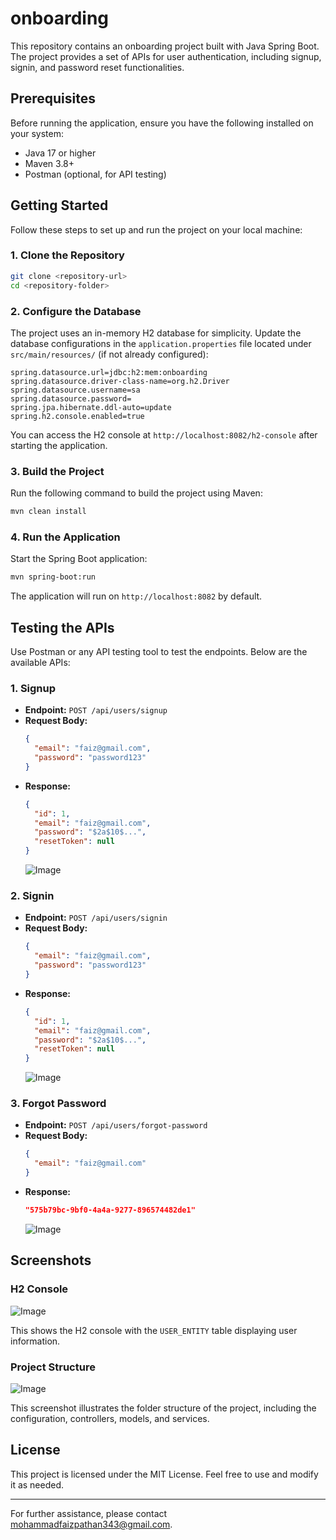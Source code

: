 # onboarding
This repository contains an onboarding project built with Java Spring Boot. The project provides a set of APIs for user authentication, including signup, signin, and password reset functionalities.

## Prerequisites

Before running the application, ensure you have the following installed on your system:

- Java 17 or higher
- Maven 3.8+
- Postman (optional, for API testing)

## Getting Started

Follow these steps to set up and run the project on your local machine:

### 1. Clone the Repository

```bash
git clone <repository-url>
cd <repository-folder>
```

### 2. Configure the Database

The project uses an in-memory H2 database for simplicity. Update the database configurations in the `application.properties` file located under `src/main/resources/` (if not already configured):

```properties
spring.datasource.url=jdbc:h2:mem:onboarding
spring.datasource.driver-class-name=org.h2.Driver
spring.datasource.username=sa
spring.datasource.password=
spring.jpa.hibernate.ddl-auto=update
spring.h2.console.enabled=true
```

You can access the H2 console at `http://localhost:8082/h2-console` after starting the application.

### 3. Build the Project

Run the following command to build the project using Maven:

```bash
mvn clean install
```

### 4. Run the Application

Start the Spring Boot application:

```bash
mvn spring-boot:run
```

The application will run on `http://localhost:8082` by default.

## Testing the APIs

Use Postman or any API testing tool to test the endpoints. Below are the available APIs:

### 1. Signup

- **Endpoint:** `POST /api/users/signup`
- **Request Body:**
  ```json
  {
    "email": "faiz@gmail.com",
    "password": "password123"
  }
  ```
- **Response:**
  ```json
  {
    "id": 1,
    "email": "faiz@gmail.com",
    "password": "$2a$10$...",
    "resetToken": null
  }
  ```
  ![Image](https://github.com/user-attachments/assets/bf73e8e7-99e8-40ae-a590-486ed79c38c6)

### 2. Signin

- **Endpoint:** `POST /api/users/signin`
- **Request Body:**
  ```json
  {
    "email": "faiz@gmail.com",
    "password": "password123"
  }
  ```
- **Response:**
  ```json
  {
    "id": 1,
    "email": "faiz@gmail.com",
    "password": "$2a$10$...",
    "resetToken": null
  }
  ```
  ![Image](https://github.com/user-attachments/assets/4fa053b8-a67b-48e3-b07b-f838f614b435)

### 3. Forgot Password

- **Endpoint:** `POST /api/users/forgot-password`
- **Request Body:**
  ```json
  {
    "email": "faiz@gmail.com"
  }
  ```
- **Response:**
  ```json
  "575b79bc-9bf0-4a4a-9277-896574482de1"
  ```
  ![Image](https://github.com/user-attachments/assets/6f2d56a7-05ea-49c5-bc82-b38f2b5baae3)

## Screenshots

### H2 Console

![Image](https://github.com/user-attachments/assets/06fc0b47-b69a-4a70-bfdc-4536ccc4f891)

This shows the H2 console with the `USER_ENTITY` table displaying user information.

### Project Structure

![Image](https://github.com/user-attachments/assets/a602a45f-ba13-43e0-bc57-c5b473b01228)

This screenshot illustrates the folder structure of the project, including the configuration, controllers, models, and services.


## License

This project is licensed under the MIT License. Feel free to use and modify it as needed.

---

For further assistance, please contact mohammadfaizpathan343@gmail.com.
